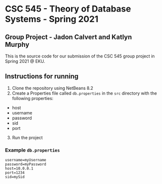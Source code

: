 # CSC 545 - Theory of Database Systems - Spring 2021

## Group Project - Jadon Calvert and Katlyn Murphy

This is the source code for our submission of the CSC 545 group project in Spring 2021 @ EKU.

## Instructions for running

1. Clone the repository using NetBeans 8.2
2. Create a Properties file called `db.properties` in the `src` directory with the following properties:
  * host
  * username
  * password
  * sid
  * port
3. Run the project

### Example `db.properties`

```
username=myUsername
password=myPassword
host=10.0.0.1
port=1234
sid=mySid
```
